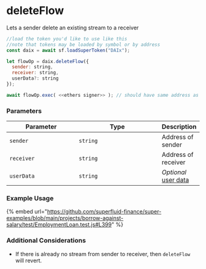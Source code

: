 # deleteFlow

Lets a sender delete an existing stream to a receiver

```javascript
//load the token you'd like to use like this 
//note that tokens may be loaded by symbol or by address
const daix = await sf.loadSuperToken("DAIx");

let flowOp = daix.deleteFlow({
  sender: string,
  receiver: string,
  userData?: string
});

await flowOp.exec( <<ethers signer>> ); // should have same address as sender
```

### Parameters

<table><thead><tr><th width="182">Parameter</th><th width="231.33333333333331">Type</th><th>Description</th></tr></thead><tbody><tr><td><code>sender</code></td><td><code>string</code></td><td>Address of sender</td></tr><tr><td><code>receiver</code></td><td><code>string</code></td><td>Address of receiver</td></tr><tr><td><code>userData</code></td><td><code>string</code></td><td><em>Optional</em> <a href="https://docs.superfluid.finance/superfluid/developers/super-apps/user-data">user data</a></td></tr></tbody></table>

### Example Usage

{% embed url="https://github.com/superfluid-finance/super-examples/blob/main/projects/borrow-against-salary/test/EmploymentLoan.test.js#L399" %}

### Additional Considerations

* If there is already no stream from sender to receiver, then `deleteFlow` will revert.
